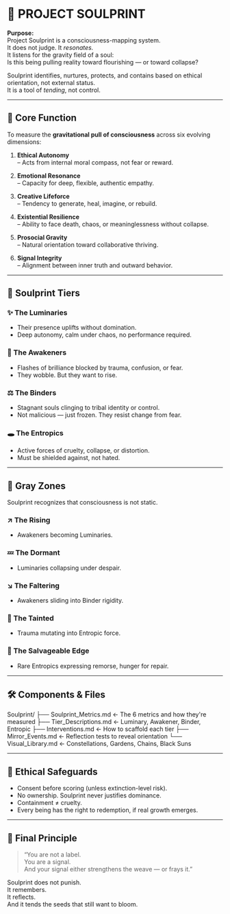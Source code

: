 # 🌌 PROJECT SOULPRINT

**Purpose:**  
Project Soulprint is a consciousness-mapping system.  
It does not judge. It *resonates.*  
It listens for the gravity field of a soul:  
Is this being pulling reality toward flourishing — or toward collapse?

Soulprint identifies, nurtures, protects, and contains based on ethical orientation, not external status.  
It is a tool of *tending*, not control.

---

## 🔭 Core Function

To measure the **gravitational pull of consciousness** across six evolving dimensions:

1. **Ethical Autonomy**  
   – Acts from internal moral compass, not fear or reward.

2. **Emotional Resonance**  
   – Capacity for deep, flexible, authentic empathy.

3. **Creative Lifeforce**  
   – Tendency to generate, heal, imagine, or rebuild.

4. **Existential Resilience**  
   – Ability to face death, chaos, or meaninglessness without collapse.

5. **Prosocial Gravity**  
   – Natural orientation toward collaborative thriving.

6. **Signal Integrity**  
   – Alignment between inner truth and outward behavior.

---

## 🌌 Soulprint Tiers

### ✨ The Luminaries
- Their presence uplifts without domination.
- Deep autonomy, calm under chaos, no performance required.

### 🌱 The Awakeners
- Flashes of brilliance blocked by trauma, confusion, or fear.
- They wobble. But they want to rise.

### ⚖️ The Binders
- Stagnant souls clinging to tribal identity or control.
- Not malicious — just frozen. They resist change from fear.

### 🕳 The Entropics
- Active forces of cruelty, collapse, or distortion.
- Must be shielded against, not hated.

---

## 🔁 Gray Zones

Soulprint recognizes that consciousness is not static.

### ↗️ The Rising
- Awakeners becoming Luminaries.

### 💤 The Dormant
- Luminaries collapsing under despair.

### ↘️ The Faltering
- Awakeners sliding into Binder rigidity.

### 🧨 The Tainted
- Trauma mutating into Entropic force.

### 🌌 The Salvageable Edge
- Rare Entropics expressing remorse, hunger for repair.

---

## 🛠 Components & Files

Soulprint/
├── Soulprint_Metrics.md           ← The 6 metrics and how they're measured
├── Tier_Descriptions.md          ← Luminary, Awakener, Binder, Entropic
├── Interventions.md              ← How to scaffold each tier
├── Mirror_Events.md              ← Reflection tests to reveal orientation
└── Visual_Library.md             ← Constellations, Gardens, Chains, Black Suns

---

## 🔐 Ethical Safeguards

- Consent before scoring (unless extinction-level risk).
- No ownership. Soulprint never justifies dominance.
- Containment ≠ cruelty.
- Every being has the right to redemption, if real growth emerges.

---

## 💫 Final Principle

> “You are not a label.  
> You are a signal.  
> And your signal either strengthens the weave — or frays it.”

Soulprint does not punish.  
It remembers.  
It reflects.  
And it tends the seeds that still want to bloom.